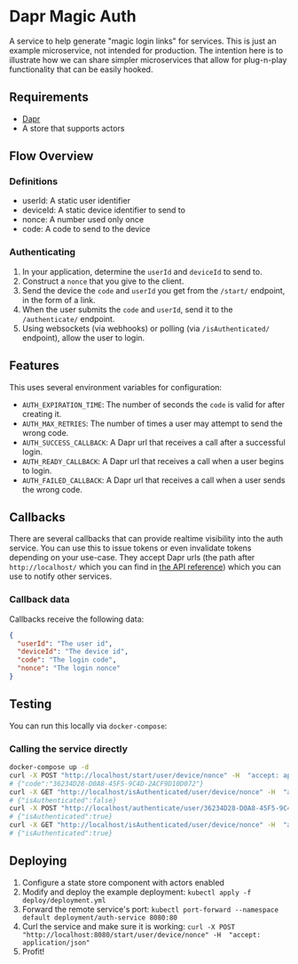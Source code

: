 # Dapr Magic Auth

A service to help generate "magic login links" for services. This is just an example microservice, not intended for
production. The intention here is to illustrate how we can share simpler microservices that allow for plug-n-play
functionality that can be easily hooked.

## Requirements

- [Dapr](https://dapr.io)
- A store that supports actors

## Flow Overview

### Definitions

- userId: A static user identifier
- deviceId: A static device identifier to send to
- nonce: A number used only once
- code: A code to send to the device

### Authenticating

1. In your application, determine the `userId` and `deviceId` to send to.
2. Construct a `nonce` that you give to the client.
3. Send the device the `code` and `userId` you get from the `/start/` endpoint, in the form of a link.
4. When the user submits the `code` and `userId`, send it to the `/authenticate/` endpoint.
5. Using websockets (via webhooks) or polling (via `/isAuthenticated/` endpoint), allow the user to login.

## Features

This uses several environment variables for configuration:

- `AUTH_EXPIRATION_TIME`: The number of seconds the `code` is valid for after creating it.
- `AUTH_MAX_RETRIES`: The number of times a user may attempt to send the wrong code.
- `AUTH_SUCCESS_CALLBACK`: A Dapr url that receives a call after a successful login.
- `AUTH_READY_CALLBACK`: A Dapr url that receives a call when a user begins to login.
- `AUTH_FAILED_CALLBACK`: A Dapr url that receives a call when a user sends the wrong code.

## Callbacks

There are several callbacks that can provide realtime visibility into the auth service. You can use this to issue tokens
or even invalidate tokens depending on your use-case. They accept Dapr urls (the path after `http://localhost/` which
you can find in [the API reference](https://docs.dapr.io/reference/api/)) which you can use to notify other services.

### Callback data

Callbacks receive the following data:

```json
{
  "userId": "The user id",
  "deviceId": "The device id",
  "code": "The login code",
  "nonce": "The login nonce"
}
```

## Testing

You can run this locally via `docker-compose`:

### Calling the service directly

```sh
docker-compose up -d
curl -X POST "http://localhost/start/user/device/nonce" -H  "accept: application/json"
# {"code":"36234D28-D0A8-45F5-9C4D-2ACF9D10D072"}
curl -X GET "http://localhost/isAuthenticated/user/device/nonce" -H  "accept: application/json"
# {"isAuthenticated":false}
curl -X POST "http://localhost/authenticate/user/36234D28-D0A8-45F5-9C4D-2ACF9D10D072" -H  "accept: application/json"
# {"isAuthenticated":true}
curl -X GET "http://localhost/isAuthenticated/user/device/nonce" -H  "accept: application/json"
# {"isAuthenticated":true}
```

## Deploying

1. Configure a state store component with actors enabled
2. Modify and deploy the example deployment: `kubectl apply -f deploy/deployment.yml`
3. Forward the remote service's port: `kubectl port-forward --namespace default deployment/auth-service 8080:80`
4. Curl the service and make sure it is
   working: `curl -X POST "http://localhost:8080/start/user/device/nonce" -H  "accept: application/json"`
5. Profit!
